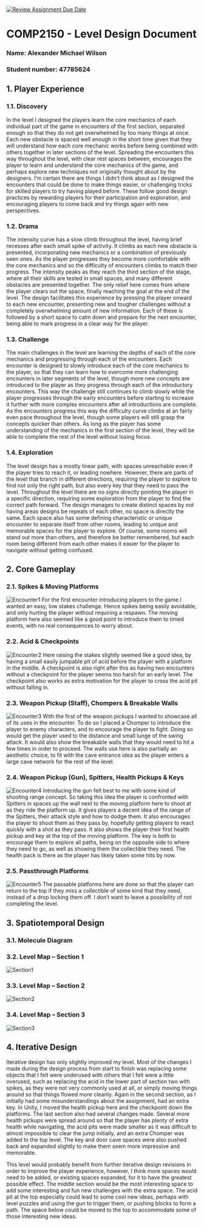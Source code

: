 [![Review Assignment Due Date](https://classroom.github.com/assets/deadline-readme-button-24ddc0f5d75046c5622901739e7c5dd533143b0c8e959d652212380cedb1ea36.svg)](https://classroom.github.com/a/YyUO0xtt)
# COMP2150  - Level Design Document
### Name: Alexander Michael Wilson
### Student number: 47785624

## 1. Player Experience 

### 1.1. Discovery
In the level I designed the players learn the core mechanics of each individual part of the game in encounters of the first section, separated enough so that they do not get overwhelmed by too many things at once. Each new obstacle is spaced well enough in the short time given that they will understand how each core mechanic works before being combined with others together in later sections of the level. Spreading the encounters this way throughout the level, with clear rest spaces between, encourages the player to learn and understand the core mechanics of the game, and perhaps explore new techniques not originally thought about by the designers. I’m certain there are things I didn’t think about as I designed the encounters that could be done to make things easier, or challenging tricks for skilled players to try having played before. These follow good design practices by rewarding players for their participation and exploration, and encouraging players to come back and try things again with new perspectives.

### 1.2. Drama
The intensity curve has a slow climb throughout the level, having brief recesses after each small spike of activity. It climbs as each new obstacle is presented, incorporating new mechanics or a combination of previously seen ones. As the player progresses they become more comfortable with the core mechanics and so the difficulty of encounters climbs to match their progress. The intensity peaks as they reach the third section of the stage, where all their skills are tested in small spaces, and many different obstacles are presented together. The only relief here comes from where the player clears out the space, finally reaching the goal at the end of the level. The design facilitates this experience by pressing the player onward to each new encounter, presenting new and tougher challenges without a completely overwhelming amount of new information. Each of these is followed by a short space to calm down and prepare for the next encounter, being able to mark progress in a clear way for the player.

### 1.3. Challenge
The main challenges in the level are learning the depths of each of the core mechanics and progressing through each of the encounters. Each encounter is designed to slowly introduce each of the core mechanics to the player, so that they can learn how to overcome more challenging encounters in later segments of the level, though more new concepts are introduced to the player as they progress through each of the introductory encounters. This way the challenge still continues to climb slowly while the player progresses through the early encounters before starting to increase it further with more complex encounters after all introductions are complete. As the encounters progress this way the difficulty curve climbs at an fairly even pace throughout the level, though some players will still grasp the concepts quicker than others. As long as the player has some understanding of the mechanics in the first section of the level, they will be able to complete the rest of the level without losing focus.

### 1.4. Exploration
The level design has a mostly linear path, with spaces unreachable even if the player tries to reach it, or leading nowhere. However, there are parts of the level that branch in different directions, requiring the player to explore to find not only the right path, but also every key that they need to pass the level. Throughout the level there are no signs directly pointing the player in a specific direction, requiring some exploration from the player to find the correct path forward. The design manages to create distinct spaces by not having areas designs be repeats of each other, no space is directly the same. Each space also has some defining characteristic or unique encounter to separate itself from other rooms, leading to unique and memorable spaces for the player to explore. Of course, some rooms will stand out more than others, and therefore be better remembered, but each room being different from each other makes it easier for the player to navigate without getting confused.

## 2. Core Gameplay

### 2.1. Spikes & Moving Platforms
![Encounter1](DocImages/Encounter1.png)
For the first encounter introducing players to the game I wanted an easy, low stakes challenge. Hence spikes being easily avoidable, and only hurting the player without requiring a respawn. The moving platform here also seemed like a good point to introduce them to timed events, with no real consequences to worry about.

### 2.2. Acid & Checkpoints
![Encounter2](DocImages/Encounter2.png)
Here raising the stakes slightly seemed like a good idea, by having a small easily jumpable pit of acid before the player with a platform in the middle. A checkpoint is also right after this as having two encounters without a checkpoint for the player seems too harsh for an early level. The checkpoint also works as extra motivation for the player to cross the acid pit without falling in.

### 2.3. Weapon Pickup (Staff), Chompers & Breakable Walls
![Encounter3](DocImages/Encounter3.png)
With the first of the weapon pickups I wanted to showcase all of its uses in the encounter. To do so I placed a Chomper to introduce the player to enemy characters, and to encourage the player to fight. Doing so would get the player used to the distance and small lunge of the swing attack. It would also show the breakable walls that they would need to hit a few times in order to proceed. The walls use here is also partially an aesthetic choice, to fit with the cave entrance idea as the player enters a large cave network for the rest of the level.

### 2.4. Weapon Pickup (Gun), Spitters, Health Pickups & Keys
![Encounter4](DocImages/Encounter4.png)
Introducing the gun felt best to me with some kind of shooting range concept. So taking this idea the player is confronted with Spitters in spaces up the wall next to the moving platform here to shoot at as they ride the platform up. It gives players a decent idea of the range of the Spitters, their attack style and how to dodge them. It also encourages the player to shoot them as they pass by, hopefully getting players to react quickly with a shot as they pass. It also shows the player their first health pickup and key at the top of the moving platform. The key is both to encourage them to explore all paths, being on the opposite side to where they need to go, as well as showing them the collectible they need. The health pack is there as the player has likely taken some hits by now.

### 2.5. Passthrough Platforms
![Encounter5](DocImages/Encounter5.png)
The passable platforms here are done so that the player can return to the top if they miss a collectible of some kind that they need, instead of a drop locking them off. I don’t want to leave a possibility of not completing the level.

## 3. Spatiotemporal Design

### 3.1. Molecule Diagram

### 3.2. Level Map – Section 1
![Section1](DocImages/Section1.png)

### 3.3.	Level Map – Section 2
![Section2](DocImages/Section2.png)

### 3.4.	Level Map – Section 3
![Section3](DocImages/Section3.png)

## 4. Iterative Design 
Iterative design has only slightly improved my level. Most of the changes I made during the design process from start to finish was replacing some objects that I felt were underused with others that I felt were a little overused, such as replacing the acid in the lower part of section two with spikes, as they were not very commonly used at all, or simply moving things around so that things flowed more cleanly. Again in the second section, as I initially had some misunderstandings about the assignment, had an extra key. In Unity, I moved the health pickup here and the checkpoint down the platforms. The last section also had several changes made. Several more health pickups were spread around so that the player has plenty of extra health while navigating, the acid pits were made smaller as it was difficult to almost impossible to clear the jump initially, and an extra Chomper was added to the top level. The key and door cave spaces were also pushed back and expanded slightly to make them seem more impressive and memorable.

This level would probably benefit from further iterative design revisions in order to improve the player experience, however, I think more spaces would need to be added, or existing spaces expanded, for it to have the greatest possible effect. The middle section would be the most interesting space to add some interesting and fun new challenges with the extra space. The acid pit at the top especially could lead to some cool new ideas, perhaps with level puzzles and using the gun to trigger them, or pushing blocks to form a path. The space below could be moved to the top to accommodate some of those interesting new ideas.
